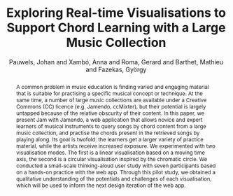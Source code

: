 --- 
title: "Exploring Real-time Visualisations to Support Chord Learning with a Large Music Collection" 
abstract: "A common problem in music education is finding varied and engaging material that is suitable for practising a specific musical concept or technique. At the same time, a number of large music collections are available under a Creative Commons (CC) licence (e.g. Jamendo, ccMixter), but their potential is largely untapped because of the relative obscurity of their content. In this paper, we present Jam with Jamendo, a web application that allows novice and expert learners of musical instruments to query songs by chord content from a large music collection, and practise the chords present in the retrieved songs by playing along. Its goal is twofold: the learners get a larger variety of practice material, while the artists receive increased exposure. We experimented with two visualisation modes. The first is a linear visualisation based on a moving time axis, the second is a circular visualisation inspired by the chromatic circle. We conducted a small-scale thinking-aloud user study with seven participants based on a hands-on practice with the web app. Through this pilot study, we obtained a qualitative understanding of the potentials and challenges of each visualisation, which will be used to inform the next design iteration of the web app." 
address: "Berlin" 
author: "Pauwels, Johan and Xambó, Anna and Roma, Gerard and Barthet, Mathieu and Fazekas, György"
webAuthor: "Johan Pauwels, Anna Xambó, Gerard Roma, Mathieu Barthet, György Fazekas" 
booktitle: "Proceedings of the International Web Audio Conference" 
editor: "Monschke, Jan and Guttandin, Christoph and Schnell, Norbert and Jenkinson, Thomas and Schaedler, Jack" 
month: "Proceedings of the International Web Audio Conference"
pages: "" 
publisher: "TU Berlin" 
series: "WAC '18"
type: "Paper"  
year: "2018" 
id: "2018_12" 
tags: year2018
media: https://www.youtube.com/watch?v=PITvgeIA2pE 
pdflink: /_data/papers/pdf/2018/2018_12.pdf
ISSN: 2663-5844
---